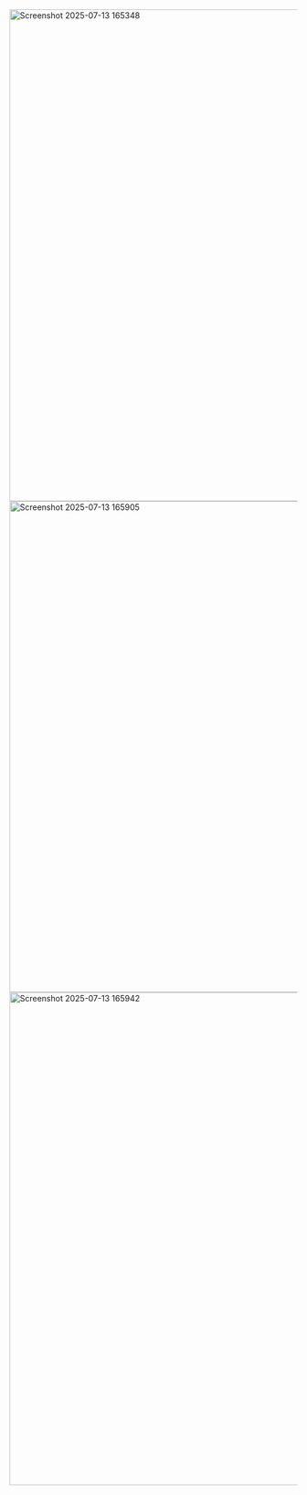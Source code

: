 <img width="1918" height="861" alt="Screenshot 2025-07-13 165348" src="https://github.com/user-attachments/assets/6bfff9f8-faba-4ae0-b6a7-b170a36a6e65" />
<img width="1919" height="860" alt="Screenshot 2025-07-13 165905" src="https://github.com/user-attachments/assets/4392aa12-6e71-4357-a28a-63dd04027a16" />
<img width="1919" height="863" alt="Screenshot 2025-07-13 165942" src="https://github.com/user-attachments/assets/4317778c-e815-48ca-8b5e-22f17c618b68" />
